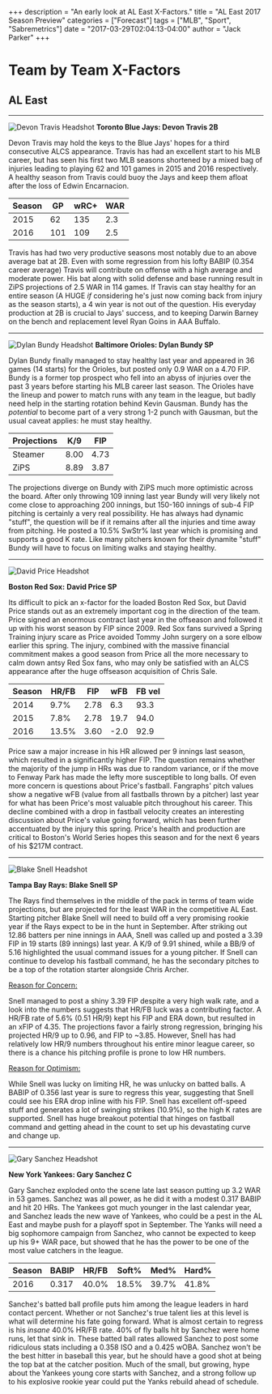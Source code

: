 +++
description = "An early look at AL East X-Factors."
title = "AL East 2017 Season Preview"
categories = ["Forecast"]
tags = ["MLB", "Sport", "Sabremetrics"]
date = "2017-03-29T02:04:13-04:00"
author = "Jack Parker"
+++

# Team by Team X-Factors

## AL East
____
![Devon Travis Headshot](/static/devonTravisHeadshot.png)
**Toronto Blue Jays: Devon Travis 2B**

Devon Travis may hold the keys to the Blue Jays' hopes for a third consecutive ALCS appearance. Travis has had an excellent start to his MLB career, but has seen his first two MLB seasons shortened by a mixed bag of injuries leading to playing 62 and 101 games in 2015 and 2016 respectively. A healthy season from Travis could buoy the Jays and keep them afloat after the loss of Edwin Encarnacion.



Season | GP | wRC+ | WAR
--- | --- | --- | ---
2015 | 62 | 135 | 2.3
2016 | 101 | 109 | 2.5



Travis has had two very productive seasons most notably due to an above average bat at 2B. Even with some regression from his lofty BABIP (0.354 career average) Travis will contribute on offense with a high average and moderate power. His bat along with solid defense and base running result in ZiPS projections of 2.5 WAR in 114 games. If Travis can stay healthy for an entire season (A HUGE *if* considering he's just now coming back from injury as the season starts), a 4 win year is not out of the question. His everyday production at 2B is crucial to Jays' success, and to keeping Darwin Barney on the bench and replacement level Ryan Goins in AAA Buffalo.

____

![Dylan Bundy Headshot](/static/dylanBundyHeadshot.png)
**Baltimore Orioles: Dylan Bundy SP**

Dylan Bundy finally managed to stay healthy last year and appeared in 36 games (14 starts) for the Orioles, but posted only 0.9 WAR on a 4.70 FIP.  Bundy is a former top prospect who fell into an abyss of injuries over the past 3 years before starting his MLB career last season. The Orioles have the lineup and power to match runs with any team in the league, but badly need help in the starting rotation behind Kevin Gausman. Bundy has the *potential* to become part of a very strong 1-2 punch with Gausman, but the usual caveat applies: he must stay healthy.



Projections | K/9 | FIP
--- | --- | ---
Steamer | 8.00 | 4.73
ZiPS | 8.89 | 3.87



The projections diverge on Bundy with ZiPS much more optimistic across the board. After only throwing 109 inning last year Bundy will very likely not come close to approaching 200 innings, but 150-160 innings of sub-4 FIP pitching is certainly a very real possibility. He has always had dynamic "stuff", the question will be if it remains after all the injuries and time away from pitching. He posted a 10.5% SwStr% last year which is promising and supports a good K rate. Like many pitchers known for their dynamite "stuff" Bundy will have to focus on limiting walks and staying healthy.

____

![David Price Headshot](/static/davidPriceHeadshot.png)

**Boston Red Sox:**  **David Price  SP**

Its difficult to pick an x-factor for the loaded Boston Red Sox, but David Price stands out as an extremely important cog in the direction of the team. Price signed an enormous contract last year in the offseason and followed it up with his worst season by FIP since 2009. Red Sox fans survived a Spring Training injury scare as Price avoided Tommy John surgery on a sore elbow earlier this spring. The injury, combined with the massive financial commitment makes a good season from Price all the more necessary to calm down antsy Red Sox fans, who may only be satisfied with an ALCS appearance after the huge offseason acquisition of Chris Sale.



Season | HR/FB| FIP | wFB | FB vel
--- | --- | --- | --- | ---
2014 | 9.7% | 2.78 | 6.3 | 93.3
2015 | 7.8% | 2.78 | 19.7 | 94.0
2016 | 13.5% | 3.60 | -2.0 | 92.9



Price saw a major increase in his HR allowed per 9 innings last season, which resulted in a significantly higher FIP. The question remains whether the majority of the jump in HRs was due to random variance, or if the move to Fenway Park has made the lefty more susceptible to long balls. Of even more concern is questions about Price's fastball. Fangraphs' pitch values show a negative wFB (value from all fastballs thrown by a pitcher) last year for what has been Price's most valuable pitch throughout his career. This decline combined with a drop in fastball velocity creates an interesting discussion about Price's value going forward, which has been further accentuated by the injury this spring. Price's health and production are critical to Boston's World Series hopes this season and for the next 6 years of his $217M contract.

____

![Blake Snell Headshot](/static/blakeSnellHeadshot.png)

**Tampa Bay Rays: Blake Snell SP**

The Rays find themselves in the middle of the pack in terms of team wide projections, but are projected for the least WAR in the competitive AL East. Starting pitcher Blake Snell will need to build off a very promising rookie year if the Rays expect to be in the hunt in September. After striking out 12.86 batters per nine innings in AAA, Snell was called up and posted a 3.39 FIP in 19 starts (89 innings) last year. A K/9 of 9.91 shined, while a BB/9 of 5.16 highlighted the usual command issues for a young pitcher. If Snell can continue to develop his fastball command, he has the secondary pitches to be a top of the rotation starter alongside Chris Archer.


<u>Reason for Concern:</u>

Snell managed to post a shiny 3.39 FIP despite a very high walk rate, and a look into the numbers suggests that HR/FB luck was a contributing factor. A HR/FB rate of 5.6% (0.51 HR/9) kept his FIP and ERA down, but resulted in an xFIP of 4.35. The projections favor a fairly strong regression, bringing his projected HR/9 up to 0.96, and FIP to ~3.85. However, Snell has had relatively low HR/9 numbers throughout his entire minor league career, so there is a chance his pitching profile is prone to low HR numbers.



<u>Reason for Optimism:</u>

While Snell was lucky on limiting HR, he was unlucky on batted balls. A BABIP of 0.356 last year is sure to regress this year, suggesting that Snell could see his ERA drop inline with his FIP. Snell has excellent off-speed stuff and generates a lot of swinging strikes (10.9%), so the high K rates are supported. Snell has huge breakout potential that hinges on fastball command and getting ahead in the count to set up his devastating curve and change up.

____

![Gary Sanchez Headshot](/static/garySanchezHeadshot.png)

**New York Yankees: Gary Sanchez C**

Gary Sanchez exploded onto the scene late last season putting up 3.2 WAR in 53 games. Sanchez was all power, as he did it with a modest 0.317 BABIP and hit 20 HRs. The Yankees got much younger in the last calendar year, and Sanchez leads the new wave of Yankees, who could be a pest in the AL East and maybe push for a playoff spot in September. The Yanks will need a big sophomore campaign from Sanchez, who cannot be expected to keep up his 9+ WAR pace, but showed that he has the power to be one of the most value catchers in the league.


Season | BABIP | HR/FB | Soft% | Med% | Hard%
| --- | --- | --- | --- | --- | ---
2016 | 0.317 | 40.0% | 18.5% | 39.7% | 41.8%


Sanchez's batted ball profile puts him among the league leaders in hard contact percent. Whether or not Sanchez's true talent lies at this level is what will determine his fate going forward. What is almost certain to regress is his *insane* 40.0% HR/FB rate. 40% of fly balls hit by Sanchez were home runs, let that sink in. These batted ball rates allowed Sanchez to post some ridiculous stats including a 0.358 ISO and a 0.425 wOBA. Sanchez won't be the best hitter in baseball this year, but he should have a good shot at being the top bat at the catcher position. Much of the small, but growing, hype about the Yankees young core starts with Sanchez, and a strong follow up to his explosive rookie year could put the Yanks rebuild ahead of schedule.

